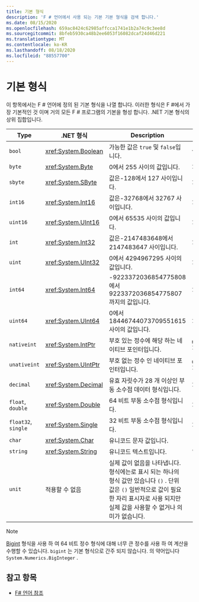 ```yaml
---
title: 기본 형식
description: 'F # 언어에서 사용 되는 기본 기본 형식을 검색 합니다.'
ms.date: 08/15/2020
ms.openlocfilehash: 659ac8424c62985affcca1741e1b2a74c9c3ee8d
ms.sourcegitcommit: 8bfeb5930ca48b2ee6053f16082dcaf24d46d221
ms.translationtype: MT
ms.contentlocale: ko-KR
ms.lasthandoff: 08/18/2020
ms.locfileid: "88557700"
---
```

# <a name="basic-types"></a>기본 형식

이 항목에서는 F # 언어에 정의 된 기본 형식을 나열 합니다. 이러한 형식은 F #에서 가장 기본적인 것 이며 거의 모든 F # 프로그램의 기본을 형성 합니다. .NET 기본 형식의 상위 집합입니다.

|Type|.NET 형식|Description|예제|
|----|---------|-----------|-------|
|`bool`|<xref:System.Boolean>|가능한 값은 `true` 및 `false`입니다.|`true`/`false`|
|`byte`|<xref:System.Byte>|0에서 255 사이의 값입니다.|`1uy`|
|`sbyte`|<xref:System.SByte>|값은-128에서 127 사이입니다.|`1y`|
|`int16`|<xref:System.Int16>|값은-32768에서 32767 사이입니다.|`1s`|
|`uint16`|<xref:System.UInt16>|0에서 65535 사이의 값입니다.|`1us`|
|`int`|<xref:System.Int32>|값은-2147483648에서 2147483647 사이입니다.|`1`|
|`uint`|<xref:System.UInt32>|0에서 4294967295 사이의 값입니다.|`1u`|
|`int64`|<xref:System.Int64>|-9223372036854775808에서 9223372036854775807 까지의 값입니다.|`1L`|
|`uint64`|<xref:System.UInt64>|0에서 18446744073709551615 사이의 값입니다.|`1UL`|
|`nativeint`|<xref:System.IntPtr>|부호 있는 정수에 해당 하는 네이티브 포인터입니다.|`nativeint 1`|
|`unativeint`|<xref:System.UIntPtr>|부호 없는 정수 인 네이티브 포인터입니다.|`unativeint 1`|
|`decimal`|<xref:System.Decimal>|유효 자릿수가 28 개 이상인 부동 소수점 데이터 형식입니다.|`1.0`|
|`float`, `double`|<xref:System.Double>|64 비트 부동 소수점 형식입니다.|`1.0`|
|`float32`, `single`|<xref:System.Single>|32 비트 부동 소수점 형식입니다.|`1.0f`|
|`char`|<xref:System.Char>|유니코드 문자 값입니다.|`'c'`|
|`string`|<xref:System.String>|유니코드 텍스트입니다.|`"str"`|
|`unit`|적용할 수 없음|실제 값이 없음을 나타냅니다. 형식에는로 표시 되는 하나의 형식 값만 있습니다 `()` . 단위 값은 `()` 일반적으로 값이 필요한 자리 표시자로 사용 되지만 실제 값을 사용할 수 없거나 의미가 없습니다.|`()`|

> [!NOTE]
> [Bigint](https://fsharp.github.io/fsharp-core-docs/reference/fsharp-core-bigint.html) 형식을 사용 하 여 64 비트 정수 형식에 대해 너무 큰 정수를 사용 하 여 계산을 수행할 수 있습니다. `bigint` 는 기본 형식으로 간주 되지 않습니다. 의 약어입니다 `System.Numerics.BigInteger` .

## <a name="see-also"></a>참고 항목

- [F# 언어 참조](index.md)
